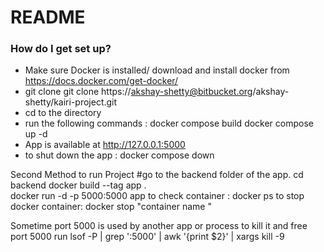 # README #


### How do I get set up? ###

* Make sure Docker is installed/ download and install docker from https://docs.docker.com/get-docker/
* git clone git clone https://akshay-shetty@bitbucket.org/akshay-shetty/kairi-project.git
* cd to the directory 
* run the following commands :
    docker compose build 
    docker compose up -d 
* App is available at http://127.0.0.1:5000
* to shut down the app : docker compose down 

Second Method to run Project 
#go to the backend folder of the app. 
cd backend 
docker build --tag app .  
docker run -d -p 5000:5000 app
to check container : docker ps 
to stop docker container:  docker stop "container name "

Sometime port 5000 is used by another app or process to kill it and free port 5000 run 
lsof -P | grep ':5000' | awk '{print $2}' | xargs kill -9